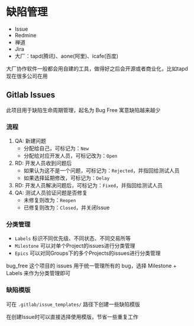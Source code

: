 # 缺陷管理

- Issue
- Redmine
- 禅道
- Jira
- 大厂：tapd(腾讯)、aone(阿里)、icafe(百度)

大厂协作软件一般都会用自建的工具，做得好之后会开源或者商业化，比如tapd现在很多公司在用

## Gitlab Issues

此项目用于缺陷生命周期管理，起名为 Bug Free 寓意缺陷越来越少

### 流程

1. QA: 新建问题
    - 分配给自己，可标记为：`New`
    - 分配给对应开发人员，可标记改为：`Open`
2. RD: 开发人员收到问题后
    - 如果认为这不是一个问题，可标记为：`Rejected`，并指回给测试人员
    - 如果选择延期修改，可标记为：`Delay`
3. RD: 开发人员解决问题后，可标记为：`Fixed`，并指回给测试人员
4. QA: 测试人员验证问题是否修复
    - 未修复则改为：`Reopen`
    - 已修复则改为：`Closed`，并关闭Issue

### 分类管理

- `Labels` 标识不同优先级、不同状态、不同交易所等
- `Milestone` 可以对单个Project的issues进行分类管理
- `Epics` 可以对同Groups下的多个Projects的issues进行分类管理

bug_free 这个项目的 issues 用于统一管理所有的 bug，选择 Milestone + Labels 来作为分类管理即可

### 缺陷模版

可在 `.gitlab/issue_templates/` 路径下创建一些缺陷模版

在创建Issue时可以直接选择使用模版，节省一些重复工作
